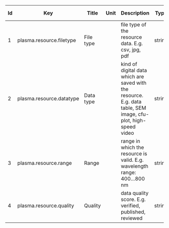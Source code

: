 |Id  | Key  | Title                     | Unit| Description                    | Type | Occ | Allowed values |
|---- | ---- | ------------------------- | ----| ------------------------------ | ---- | ----| -------------- |
| 1 | plasma.resource.filetype      |  File type |  |file type of the resource data. E.g. csv, jpg, pdf |   string     |1 | |
| 2 | plasma.resource.datatype | Data type |  | kind of digital data which are saved with the resource. E.g. data table, SEM image, cfu-plot, high-speed video  | string|1 | |
| 3 | plasma.resource.range | Range |  | range in which the resource is valid. E.g. wavelength range: 400…800 nm |    string     |1 | |
| 4 | plasma.resource.quality | Quality |  | data quality score. E.g. verified, published, reviewed|    string     |1 | |
